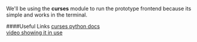 We'll be using the **curses**  module to run the prototype frontend because its simple and works in the terminal.

####Useful Links
[curses python docs](https://docs.python.org/2/library/curses.html#)  
[video showing it in use](https://www.youtube.com/watch?v=eN1eZtjLEnU)
